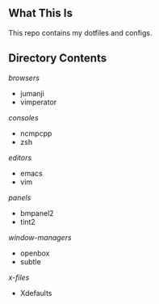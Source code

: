 ## What This Is
This repo contains my dotfiles and configs. 

## Directory Contents
*browsers*
 + jumanji
 + vimperator

*consoles*
 + ncmpcpp
 + zsh

*editors*
 + emacs
 + vim

*panels*
 + bmpanel2
 + tint2

*window-managers*
 + openbox
 + subtle

*x-files*
 + Xdefaults
